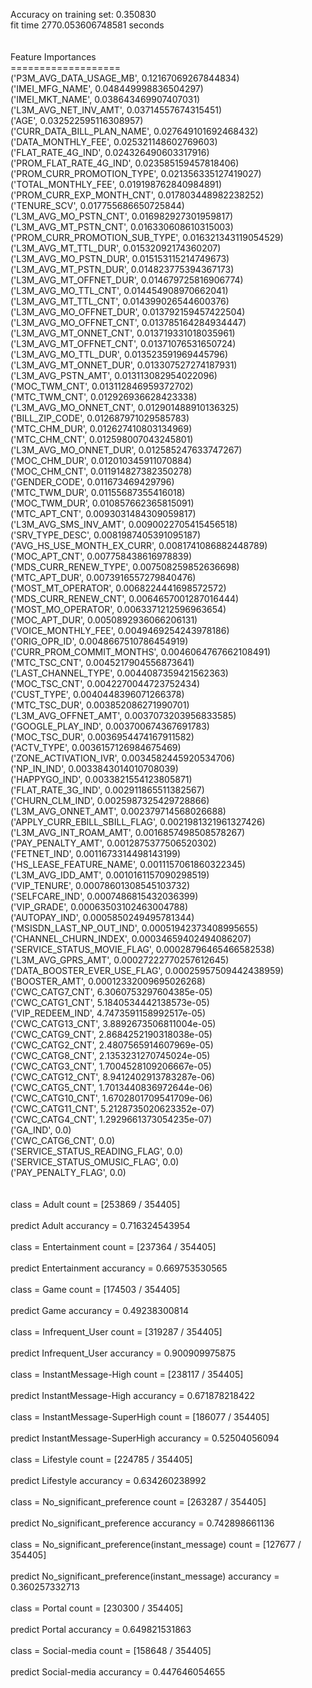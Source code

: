 Accuracy on training set: 0.350830<br>fit time 2770.053606748581 seconds<br><br><br>Feature Importances<br>===================<br>('P3M_AVG_DATA_USAGE_MB', 0.12167069267844834)<br>('IMEI_MFG_NAME', 0.048449998836504297)<br>('IMEI_MKT_NAME', 0.038643469907407031)<br>('L3M_AVG_NET_INV_AMT', 0.03714557674315451)<br>('AGE', 0.032522595116308957)<br>('CURR_DATA_BILL_PLAN_NAME', 0.027649101692468432)<br>('DATA_MONTHLY_FEE', 0.025321148602769603)<br>('FLAT_RATE_4G_IND', 0.024326490603317916)<br>('PROM_FLAT_RATE_4G_IND', 0.023585159457818406)<br>('PROM_CURR_PROMOTION_TYPE', 0.021356335127419027)<br>('TOTAL_MONTHLY_FEE', 0.019198762840984891)<br>('PROM_CURR_EXP_MONTH_CNT', 0.017803448982238252)<br>('TENURE_SCV', 0.017755686650725844)<br>('L3M_AVG_MO_PSTN_CNT', 0.016982927301959817)<br>('L3M_AVG_MT_PSTN_CNT', 0.016330608610315003)<br>('PROM_CURR_PROMOTION_SUB_TYPE', 0.016321343119054529)<br>('L3M_AVG_MT_TTL_DUR', 0.01532092174360207)<br>('L3M_AVG_MO_PSTN_DUR', 0.015153115214749673)<br>('L3M_AVG_MT_PSTN_DUR', 0.014823775394367173)<br>('L3M_AVG_MT_OFFNET_DUR', 0.014679725816906774)<br>('L3M_AVG_MO_TTL_CNT', 0.014454908970662041)<br>('L3M_AVG_MT_TTL_CNT', 0.014399026544600376)<br>('L3M_AVG_MO_OFFNET_DUR', 0.013792159457422504)<br>('L3M_AVG_MO_OFFNET_CNT', 0.013785164284934447)<br>('L3M_AVG_MT_ONNET_CNT', 0.013719331018035961)<br>('L3M_AVG_MT_OFFNET_CNT', 0.01371076531650724)<br>('L3M_AVG_MO_TTL_DUR', 0.013523591969445796)<br>('L3M_AVG_MT_ONNET_DUR', 0.013307527274187931)<br>('L3M_AVG_PSTN_AMT', 0.013113082954022096)<br>('MOC_TWM_CNT', 0.013112846959372702)<br>('MTC_TWM_CNT', 0.012926936628423338)<br>('L3M_AVG_MO_ONNET_CNT', 0.012901488910136325)<br>('BILL_ZIP_CODE', 0.012687971029585783)<br>('MTC_CHM_DUR', 0.012627410803134969)<br>('MTC_CHM_CNT', 0.012598007043245801)<br>('L3M_AVG_MO_ONNET_DUR', 0.012585247633747267)<br>('MOC_CHM_DUR', 0.012010345911070884)<br>('MOC_CHM_CNT', 0.011914827382350278)<br>('GENDER_CODE', 0.011673469429796)<br>('MTC_TWM_DUR', 0.01155687355416018)<br>('MOC_TWM_DUR', 0.010857662365815091)<br>('MTC_APT_CNT', 0.0093031484309059817)<br>('L3M_AVG_SMS_INV_AMT', 0.0090022705415456518)<br>('SRV_TYPE_DESC', 0.0081987405391095187)<br>('AVG_HS_USE_MONTH_EX_CURR', 0.0081741086882448789)<br>('MOC_APT_CNT', 0.007758438616978839)<br>('MDS_CURR_RENEW_TYPE', 0.007508259852636698)<br>('MTC_APT_DUR', 0.0073916557279840476)<br>('MOST_MT_OPERATOR', 0.0068224441698572572)<br>('MDS_CURR_RENEW_CNT', 0.0064657001287016444)<br>('MOST_MO_OPERATOR', 0.0063371212596963654)<br>('MOC_APT_DUR', 0.0050892936066206131)<br>('VOICE_MONTHLY_FEE', 0.0049469254243978186)<br>('ORIG_OPR_ID', 0.0048667510786454919)<br>('CURR_PROM_COMMIT_MONTHS', 0.0046064767662108491)<br>('MTC_TSC_CNT', 0.0045217904556873641)<br>('LAST_CHANNEL_TYPE', 0.0044087359421562363)<br>('MOC_TSC_CNT', 0.0042270044723752434)<br>('CUST_TYPE', 0.0040448396071266378)<br>('MTC_TSC_DUR', 0.003852086271990701)<br>('L3M_AVG_OFFNET_AMT', 0.0037073203956833585)<br>('GOOGLE_PLAY_IND', 0.003700674367691783)<br>('MOC_TSC_DUR', 0.0036954474167911582)<br>('ACTV_TYPE', 0.0036157126984675469)<br>('ZONE_ACTIVATION_IVR', 0.0034582445920534706)<br>('NP_IN_IND', 0.0033843014010708039)<br>('HAPPYGO_IND', 0.0033821554123805871)<br>('FLAT_RATE_3G_IND', 0.002911865511382567)<br>('CHURN_CLM_IND', 0.0025987325429728866)<br>('L3M_AVG_ONNET_AMT', 0.002379714568026688)<br>('APPLY_CURR_EBILL_SBILL_FLAG', 0.0021981321961327426)<br>('L3M_AVG_INT_ROAM_AMT', 0.0016857498508578267)<br>('PAY_PENALTY_AMT', 0.0012875377506520302)<br>('FETNET_IND', 0.0011673314498143199)<br>('HS_LEASE_FEATURE_NAME', 0.0011157061860322345)<br>('L3M_AVG_IDD_AMT', 0.0010161157090298519)<br>('VIP_TENURE', 0.00078601308545103732)<br>('SELFCARE_IND', 0.0007486815432036399)<br>('VIP_GRADE', 0.00063503102463004788)<br>('AUTOPAY_IND', 0.0005850249495781344)<br>('MSISDN_LAST_NP_OUT_IND', 0.00051942373408995655)<br>('CHANNEL_CHURN_INDEX', 0.00034659402494086207)<br>('SERVICE_STATUS_MOVIE_FLAG', 0.00028796465466582538)<br>('L3M_AVG_GPRS_AMT', 0.00027222770257612645)<br>('DATA_BOOSTER_EVER_USE_FLAG', 0.00025957509442438959)<br>('BOOSTER_AMT', 0.00012332009695026268)<br>('CWC_CATG7_CNT', 6.3060753297604385e-05)<br>('CWC_CATG1_CNT', 5.1840534442138573e-05)<br>('VIP_REDEEM_IND', 4.7473591158992517e-05)<br>('CWC_CATG13_CNT', 3.8892673506811004e-05)<br>('CWC_CATG9_CNT', 2.8684252190318038e-05)<br>('CWC_CATG2_CNT', 2.4807565914607969e-05)<br>('CWC_CATG8_CNT', 2.1353231270745024e-05)<br>('CWC_CATG3_CNT', 1.7004528109206667e-05)<br>('CWC_CATG12_CNT', 8.9412402913783287e-06)<br>('CWC_CATG5_CNT', 1.7013440836972644e-06)<br>('CWC_CATG10_CNT', 1.6702801709541709e-06)<br>('CWC_CATG11_CNT', 5.2128735020623352e-07)<br>('CWC_CATG4_CNT', 1.2929661373054235e-07)<br>('GA_IND', 0.0)<br>('CWC_CATG6_CNT', 0.0)<br>('SERVICE_STATUS_READING_FLAG', 0.0)<br>('SERVICE_STATUS_OMUSIC_FLAG', 0.0)<br>('PAY_PENALTY_FLAG', 0.0)<br><br><br>class = Adult count = [253869 / 354405]<br><br>predict Adult accurancy = 0.716324543954<br><br>class = Entertainment count = [237364 / 354405]<br><br>predict Entertainment accurancy = 0.669753530565<br><br>class = Game count = [174503 / 354405]<br><br>predict Game accurancy = 0.49238300814<br><br>class = Infrequent_User count = [319287 / 354405]<br><br>predict Infrequent_User accurancy = 0.900909975875<br><br>class = InstantMessage-High count = [238117 / 354405]<br><br>predict InstantMessage-High accurancy = 0.671878218422<br><br>class = InstantMessage-SuperHigh count = [186077 / 354405]<br><br>predict InstantMessage-SuperHigh accurancy = 0.52504056094<br><br>class = Lifestyle count = [224785 / 354405]<br><br>predict Lifestyle accurancy = 0.634260238992<br><br>class = No_significant_preference count = [263287 / 354405]<br><br>predict No_significant_preference accurancy = 0.742898661136<br><br>class = No_significant_preference(instant_message) count = [127677 / 354405]<br><br>predict No_significant_preference(instant_message) accurancy = 0.360257332713<br><br>class = Portal count = [230300 / 354405]<br><br>predict Portal accurancy = 0.649821531863<br><br>class = Social-media count = [158648 / 354405]<br><br>predict Social-media accurancy = 0.447646054655